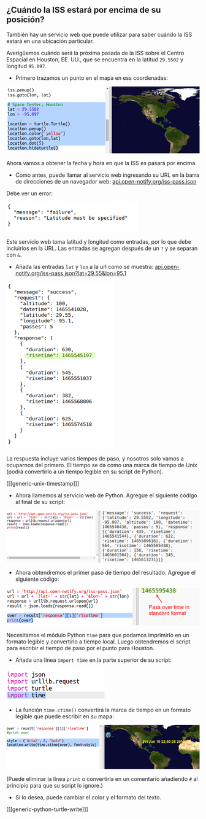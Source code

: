 ## ¿Cuándo la ISS estará por encima de su posición?

También hay un servicio web que puede utilizar para saber cuándo la ISS estará en una ubicación particular.

Averigüemos cuándo será la próxima pasada de la ISS sobre el Centro Espacial en Houston, EE. UU., que se encuentra en la latitud ` 29.5502 ` y longitud ` 95.097 `.

+ Primero trazamos un punto en el mapa en ess coordenadas:

![captura de pantalla](images/iss-houston.png)

Ahora vamos a obtener la fecha y hora en que la ISS es pasará por encima.

+ Como antes, puede llamar al servicio web ingresando su URL en la barra de direcciones de un navegador web: <a href="http://api.open-notify.org/iss-pass.json" target="_blank"> api.open-notify.org/iss-pass.json </a>

Debe ver un error:

![captura de pantalla](images/iss-pass-error.png)

Este servicio web toma latitud y longitud como entradas, por lo que debe incluirlos en la URL. Las entradas se agregan después de un `?` y se separan con `&`.

+ Añada las entradas `lat` y `lon` a la url como se muestra: <a href="http://api.open-notify.org/iss-pass.json?lat=29.55&lon=95.1" target="_blank">api.open-notify.org/iss-pass.json?lat=29.55&lon=95.1</a>

![captura de pantalla](images/iss-passtimes.png)

La respuesta incluye varios tiempos de paso, y nosotros solo vamos a ocuparnos del primero. El tiempo se da como una marca de tiempo de Unix (podrá convertirlo a un tiempo legible en su script de Python).

[[[generic-unix-timestamp]]]

+ Ahora llamemos al servicio web de Python. Agregue el siguiente código al final de su script:

![captura de pantalla](images/iss-passover.png)

+ Ahora obtendremos el primer paso de tiempo del resultado. Agregue el siguiente código:

![screenshot](images/iss-print-pass.png)

Necesitamos el módulo Python `time` para que podamos imprimirlo en un formato legible y convertirlo a tiempo local. Luego obtendremos el script para escribir el tiempo de paso por el punto para Houston.

+ Añada una línea `import time` en la parte superior de su script:

![captura de pantalla](images/iss-time.png)

+ La función `time.ctime()` convertirá la marca de tiempo en un formato legible que puede escribir en su mapa:

![captura de pantalla](images/iss-pass-write.png)

(Puede eliminar la línea `print` o convertirla en un comentario añadiendo `#` al principio para que su script lo ignore.)

+ Si lo desea, puede cambiar el color y el formato del texto. 

[[[generic-python-turtle-write]]]